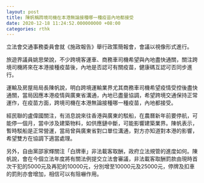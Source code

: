 ```yaml
---
layout: post
title: 陳帆稱跨境司機在本港無論接種哪一種疫苗內地都接受
date: 2020-12-18 11:24:52.000000000 +08:00
categories: rthk
---
```


立法會交通事務委員會就《施政報告》舉行政策簡報會，會議以視像形式進行。

旅遊界議員姚思榮說，不少跨境客運車、商務車司機希望與內地盡快通關，關注跨境司機將來在本港接種疫苗後，內地是否認可有關疫苗，健康碼互認可否同步進行。

運輸及房屋局局長陳帆說，明白跨境運輸業界尤其商務車司機希望疫情受控後盡快通關，當局因應本港疫情與廣東省溝通，內地已盡量協調，希望跨境交通保持正常運作，在疫苗方面，跨境司機在本港無論接種哪一種疫苗，內地都接受。

經民聯的盧偉國關注，有消息說來往香港與廣東的駁船，在農曆新年前要停航，可能停一個月，當中涉及建築物料，如供應鏈中斷，可能影響建築業界。陳帆表示，暫時駁船是正常營運，當局曾與廣東省對口單位溝通，對方亦知道對本港的影響，希望雙方在協調下適當處理。

另外，自由黨邵家輝關注「白牌車」非法載客取酬，政府立法規管的進度如何。陳帆說，會在今個立法年度將有關法例提交立法會審議，非法載客取酬罰款由現時首次干犯的5000元及再犯的10000元，分別增至10000元及25000元，停牌及扣車的罰則亦會增加，相信可以有阻嚇作用。
